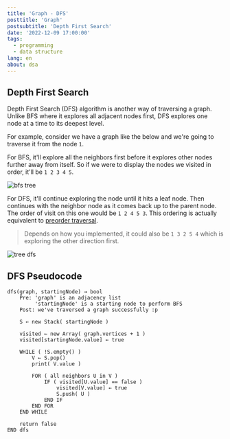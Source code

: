 ```yaml
---
title: 'Graph - DFS'
posttitle: 'Graph'
postsubtitle: 'Depth First Search'
date: '2022-12-09 17:00:00'
tags:
  - programming
  - data structure
lang: en
about: dsa
---
```


## Depth First Search

Depth First Search (DFS) algorithm is another way of traversing a graph. Unlike BFS where it explores all adjacent nodes first, DFS explores one node at a time to its deepest level.

For example, consider we have a graph like the below and we're going to traverse it from the node `1`.

For BFS, it'll explore all the neighbors first before it explores other nodes further away from itself. So if we were to display the nodes we visited in order, it'll be `1 2 3 4 5`.

![bfs tree](/images/posts/what-is-a-graph/tree-bfs.png)

For DFS, it'll continue exploring the node until it hits a leaf node. Then continues with the neighbor node as it comes back up to the parent node. The order of visit on this one would be `1 2 4 5 3`. This ordering is actually equivalent to [preorder traversal](https://en.wikipedia.org/wiki/Preorder).

> Depends on how you implemented, it could also be `1 3 2 5 4` which is exploring the other direction first.

![tree dfs](/images/posts/what-is-a-graph/tree-dfs.png)

## DFS Pseudocode

```text
dfs(graph, startingNode) → bool
    Pre: 'graph' is an adjacency list
         'startingNode' is a starting node to perform BFS
    Post: we've traversed a graph successfully :p

    S ← new Stack( startingNode )

    visited ← new Array( graph.vertices + 1 )
    visited[startingNode.value] ← true

    WHILE ( !S.empty() )
        V ← S.pop()
        print( V.value )

        FOR ( all neighbors U in V )
            IF ( visited[U.value] == false )
                visited[V.value] ← true
                S.push( U )
            END IF
        END FOR
    END WHILE

    return false
END dfs
```
